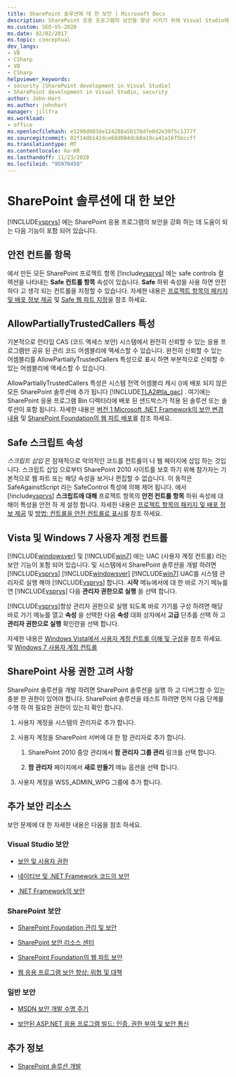 ```yaml
---
title: SharePoint 솔루션에 대 한 보안 | Microsoft Docs
description: SharePoint 응용 프로그램의 보안을 향상 시키기 위해 Visual Studio에 통합 된 기능을 알아봅니다.
ms.custom: SEO-VS-2020
ms.date: 02/02/2017
ms.topic: conceptual
dev_langs:
- VB
- CSharp
- VB
- CSharp
helpviewer_keywords:
- security [SharePoint development in Visual Studio]
- SharePoint development in Visual Studio, security
author: John-Hart
ms.author: johnhart
manager: jillfra
ms.workload:
- office
ms.openlocfilehash: e3290d603de124288a5b176dfe0d2e39f5c1377f
ms.sourcegitcommit: 02f14db142dce68d084dcb0a19ca41a16f5bccff
ms.translationtype: MT
ms.contentlocale: ko-KR
ms.lasthandoff: 11/23/2020
ms.locfileid: "95970450"
---
```

# <a name="security-for-sharepoint-solutions"></a>SharePoint 솔루션에 대 한 보안
  [!INCLUDE[vsprvs](../sharepoint/includes/vsprvs-md.md)] 에는 SharePoint 응용 프로그램의 보안을 강화 하는 데 도움이 되는 다음 기능이 포함 되어 있습니다.

## <a name="safe-control-entries"></a>안전 컨트롤 항목
 에서 만든 모든 SharePoint 프로젝트 항목 [!include[vsprvs](../sharepoint/includes/vsprvs-md.md)] 에는 safe controls 컬렉션을 나타내는 **Safe 컨트롤 항목** 속성이 있습니다. **Safe** 하위 속성을 사용 하면 안전 하다 고 생각 되는 컨트롤을 지정할 수 있습니다. 자세한 내용은 [프로젝트 항목의 패키지 및 배포 정보 제공](../sharepoint/providing-packaging-and-deployment-information-in-project-items.md) 및 [Safe 웹 파트 지정](/previous-versions/office/developer/sharepoint2003/dd583154(v=office.11)#specifying-safe-web-parts)을 참조 하세요.

## <a name="allowpartiallytrustedcallers-attribute"></a>AllowPartiallyTrustedCallers 특성
 기본적으로 런타임 CAS (코드 액세스 보안) 시스템에서 완전히 신뢰할 수 있는 응용 프로그램만 공유 된 관리 코드 어셈블리에 액세스할 수 있습니다. 완전히 신뢰할 수 있는 어셈블리를 AllowPartiallyTrustedCallers 특성으로 표시 하면 부분적으로 신뢰할 수 있는 어셈블리에 액세스할 수 있습니다.

 AllowPartiallyTrustedCallers 특성은 시스템 전역 어셈블리 캐시 ()에 배포 되지 않은 모든 SharePoint 솔루션에 추가 됩니다 [!INCLUDE[TLA2#tla_gac](../sharepoint/includes/tla2sharptla-gac-md.md)] . 여기에는 SharePoint 응용 프로그램 Bin 디렉터리에 배포 된 샌드박스가 적용 된 솔루션 또는 솔루션이 포함 됩니다. 자세한 내용은 [버전 1 Microsoft .NET Framework의 보안 변경 내용](/previous-versions/msp-n-p/ff921345(v=pandp.10)) 및 [SharePoint Foundation의 웹 파트 배포](/previous-versions/office/developer/sharepoint-2010/cc768621(v=office.14))를 참조 하세요.

## <a name="safe-against-script-property"></a>Safe 스크립트 속성
 *스크립트 삽입* 은 잠재적으로 악의적인 코드를 컨트롤이 나 웹 페이지에 삽입 하는 것입니다. 스크립트 삽입 으로부터 SharePoint 2010 사이트를 보호 하기 위해 참가자는 기본적으로 웹 파트 또는 해당 속성을 보거나 편집할 수 없습니다. 이 동작은 SafeAgainstScript 라는 SafeControl 특성에 의해 제어 됩니다. 에서 [!include[vsprvs](../sharepoint/includes/vsprvs-md.md)] **스크립트에 대해** 프로젝트 항목의 **안전 컨트롤 항목** 하위 속성에 대해이 특성을 안전 하 게 설정 합니다. 자세한 내용은 [프로젝트 항목의 패키지 및 배포 정보 제공](../sharepoint/providing-packaging-and-deployment-information-in-project-items.md) 및 [방법: 컨트롤을 안전 컨트롤로 표시](../sharepoint/how-to-mark-controls-as-safe-controls.md)를 참조 하세요.

## <a name="vista-and-windows-7-user-account-control"></a>Vista 및 Windows 7 사용자 계정 컨트롤
 [!INCLUDE[windowsver](../sharepoint/includes/windowsver-md.md)] 및 [!INCLUDE[win7](../sharepoint/includes/win7-md.md)] 에는 UAC (사용자 계정 컨트롤) 라는 보안 기능이 포함 되어 있습니다. 및 시스템에서 SharePoint 솔루션을 개발 하려면 [!INCLUDE[vsprvs](../sharepoint/includes/vsprvs-md.md)] [!INCLUDE[windowsver](../sharepoint/includes/windowsver-md.md)] [!INCLUDE[win7](../sharepoint/includes/win7-md.md)] UAC를 시스템 관리자로 실행 해야 [!INCLUDE[vsprvs](../sharepoint/includes/vsprvs-md.md)] 합니다. **시작** 메뉴에서에 대 한 바로 가기 메뉴를 연 [!INCLUDE[vsprvs](../sharepoint/includes/vsprvs-md.md)] 다음 **관리자 권한으로 실행** 을 선택 합니다.

 [!INCLUDE[vsprvs](../sharepoint/includes/vsprvs-md.md)]항상 관리자 권한으로 실행 되도록 바로 가기를 구성 하려면 해당 바로 가기 메뉴를 열고 **속성** 을 선택한 다음 **속성** 대화 상자에서 **고급** 단추를 선택 하 고 **관리자 권한으로 실행** 확인란을 선택 합니다.

 자세한 내용은 [Windows Vista에서 사용자 계정 컨트롤 이해 및 구성](/previous-versions/windows/it-pro/windows-vista/cc709628(v=ws.10))을 참조 하세요. 및 [Windows 7 사용자 계정 컨트롤](/previous-versions/windows/it-pro/windows-server-2008-R2-and-2008/cc731416(v=ws.10))

## <a name="sharepoint-permissions-considerations"></a>SharePoint 사용 권한 고려 사항
 SharePoint 솔루션을 개발 하려면 SharePoint 솔루션을 실행 하 고 디버그할 수 있는 충분 한 권한이 있어야 합니다. SharePoint 솔루션을 테스트 하려면 먼저 다음 단계를 수행 하 여 필요한 권한이 있는지 확인 합니다.

1. 사용자 계정을 시스템의 관리자로 추가 합니다.

2. 사용자 계정을 SharePoint 서버에 대 한 팜 관리자로 추가 합니다.

    1. SharePoint 2010 중앙 관리에서 **팜 관리자 그룹 관리** 링크를 선택 합니다.

    2. **팜 관리자** 페이지에서 **새로 만들기** 메뉴 옵션을 선택 합니다.

3. 사용자 계정을 WSS_ADMIN_WPG 그룹에 추가 합니다.

## <a name="additional-security-resources"></a>추가 보안 리소스
 보안 문제에 대 한 자세한 내용은 다음을 참조 하세요.

### <a name="visual-studio-security"></a>Visual Studio 보안

- [보안 및 사용자 권한](/previous-versions/visualstudio/visual-studio-2010/ms165099(v=vs.100))

- [네이티브 및 .NET Framework 코드의 보안](/previous-versions/visualstudio/visual-studio-2010/1787tk12(v=vs.100))

- [.NET Framework의 보안](/previous-versions/dotnet/netframework-4.0/fkytk30f(v=vs.100))

### <a name="sharepoint-security"></a>SharePoint 보안

- [SharePoint Foundation 관리 및 보안](/previous-versions/office/developer/sharepoint-2010/ee537811(v=office.14))

- [SharePoint 보안 리소스 센터](/sharepoint/dev/)

- [SharePoint Foundation의 웹 파트 보안](/previous-versions/office/developer/sharepoint-2010/cc768613(v=office.14))

- [웹 응용 프로그램 보안 향상: 위협 및 대책](/previous-versions/msp-n-p/ff649874(v=pandp.10))

### <a name="general-security"></a>일반 보안

- [MSDN 보안 개발 수명 주기](https://www.microsoft.com/msrc?rtc=1)

- [보안된 ASP.NET 응용 프로그램 빌드: 인증, 권한 부여 및 보안 통신](/previous-versions/msp-n-p/ff649100(v=pandp.10))

## <a name="see-also"></a>추가 정보

- [SharePoint 솔루션 개발](../sharepoint/developing-sharepoint-solutions.md)